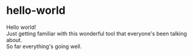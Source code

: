 # hello-world
Hello world!  
Just getting familiar with this wonderful tool that everyone's been talking about.  
So far everything's going well.  
